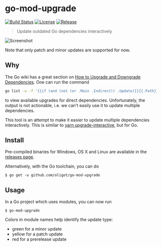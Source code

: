 # go-mod-upgrade

[![Build Status](https://travis-ci.com/oligot/go-mod-upgrade.svg?branch=master)](https://travis-ci.com/oligot/go-mod-upgrade)
[![License](https://img.shields.io/github/license/oligot/go-mod-upgrade)](/License)
[![Release](https://img.shields.io/github/v/release/oligot/go-mod-upgrade.svg)](https://github.com/oligot/go-mod-upgrade/releases/latest)

> Update outdated Go dependencies interactively 

![Screenshot](screenshot.png)

Note that only patch and minor updates are supported for now.

## Why

The Go wiki has a great section on [How to Upgrade and Downgrade Dependencies](https://github.com/golang/go/wiki/Modules#how-to-upgrade-and-downgrade-dependencies).
One can run the command
```bash
go list -u -f '{{if (and (not (or .Main .Indirect)) .Update)}}{{.Path}}: {{.Version}} -> {{.Update.Version}}{{end}}' -m all 2> /dev/null
```
to view available upgrades for direct dependencies.
Unfortunately, the output is not actionable, i.e. we can't easily use it to update multiple dependencies.

This tool is an attempt to make it easier to update multiple dependencies interactively.
This is similar to [yarn upgrade-interactive](https://legacy.yarnpkg.com/en/docs/cli/upgrade-interactive/), but for Go.

## Install

Pre-compiled binaries for Windows, OS X and Linux are available in the [releases page](https://github.com/oligot/go-mod-upgrade/releases).

Alternatively, with the Go toolchain, you can do

```
$ go get -u github.com/oligot/go-mod-upgrade
```

## Usage

In a Go project which uses modules, you can now run
```
$ go-mod-upgrade
```

Colors in module names help identify the update type:
* green for a minor update
* yellow for a patch update
* red for a prerelease update
